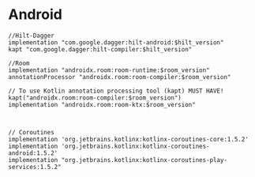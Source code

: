 # Android

    //Hilt-Dagger
    implementation "com.google.dagger:hilt-android:$hilt_version"
    kapt "com.google.dagger:hilt-compiler:$hilt_version"
     
    //Room
    implementation "androidx.room:room-runtime:$room_version"
    annotationProcessor "androidx.room:room-compiler:$room_version"
     
    // To use Kotlin annotation processing tool (kapt) MUST HAVE!
    kapt("androidx.room:room-compiler:$room_version")
    implementation "androidx.room:room-ktx:$room_version"
     
     
     
    // Coroutines
    implementation 'org.jetbrains.kotlinx:kotlinx-coroutines-core:1.5.2'
    implementation 'org.jetbrains.kotlinx:kotlinx-coroutines-android:1.5.2'
    implementation "org.jetbrains.kotlinx:kotlinx-coroutines-play-services:1.5.2"
